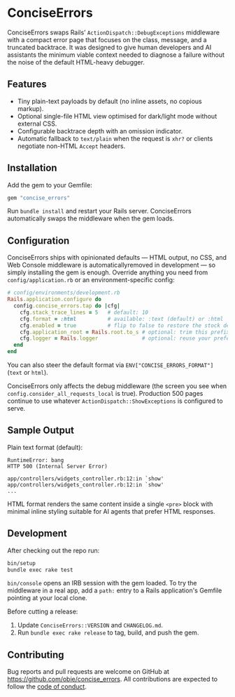 # ConciseErrors

ConciseErrors swaps Rails’ `ActionDispatch::DebugExceptions` middleware with a compact error page that focuses on the class, message, and a truncated backtrace. It was designed to give human developers and AI assistants the minimum viable context needed to diagnose a failure without the noise of the default HTML-heavy debugger.

## Features

- Tiny plain-text payloads by default (no inline assets, no copious markup).
- Optional single-file HTML view optimised for dark/light mode without external CSS.
- Configurable backtrace depth with an omission indicator.
- Automatic fallback to `text/plain` when the request is `xhr?` or clients negotiate non-HTML `Accept` headers.

## Installation

Add the gem to your Gemfile:

```ruby
gem "concise_errors"
```

Run `bundle install` and restart your Rails server. ConciseErrors automatically swaps the middleware when the gem loads.

## Configuration

ConciseErrors ships with opinionated defaults — HTML output, no CSS, and Web Console middleware is automaticallyremoved in development — so simply installing the gem is enough. Override anything you need from `config/application.rb` or an environment-specific config:

```ruby
# config/environments/development.rb
Rails.application.configure do
  config.concise_errors.tap do |cfg|
    cfg.stack_trace_lines = 5   # default: 10
    cfg.format = :html          # available: :text (default) or :html
    cfg.enabled = true          # flip to false to restore the stock debug page
    cfg.application_root = Rails.root.to_s # optional: trim this prefix from traces
    cfg.logger = Rails.logger              # optional: reuse your preferred logger
  end
end
```

You can also steer the default format via `ENV["CONCISE_ERRORS_FORMAT"]` (`text` or `html`).

ConciseErrors only affects the debug middleware (the screen you see when `config.consider_all_requests_local` is true). Production 500 pages continue to use whatever `ActionDispatch::ShowExceptions` is configured to serve.

## Sample Output

Plain text format (default):

```
RuntimeError: bang
HTTP 500 (Internal Server Error)

app/controllers/widgets_controller.rb:12:in `show'
app/controllers/widgets_controller.rb:12:in `show'
...
```

HTML format renders the same content inside a single `<pre>` block with minimal inline styling suitable for AI agents that prefer HTML responses.

## Development

After checking out the repo run:

```bash
bin/setup
bundle exec rake test
```

`bin/console` opens an IRB session with the gem loaded. To try the middleware in a real app, add a `path:` entry to a Rails application's Gemfile pointing at your local clone.

Before cutting a release:

1. Update `ConciseErrors::VERSION` and `CHANGELOG.md`.
2. Run `bundle exec rake release` to tag, build, and push the gem.

## Contributing

Bug reports and pull requests are welcome on GitHub at https://github.com/obie/concise_errors. All contributions are expected to follow the [code of conduct](https://github.com/obie/concise_errors/blob/main/CODE_OF_CONDUCT.md).
